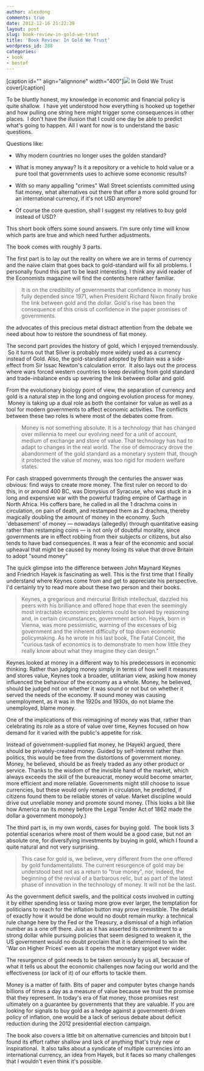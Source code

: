 ```yaml
---
author: alexdong
comments: true
date: 2012-12-16 21:22:39
layout: post
slug: book-review-in-gold-we-trust
title: 'Book Review: In Gold We Trust'
wordpress_id: 288
categories:
- book
- bestof
---
```


[caption id="" align="alignnone" width="400"]![](http://static4.businessinsider.com/image/4f6cc02569bedd542400004f-400-/in-gold-we-trust-book-cover.jpg) In Gold We Trust cover[/caption]

To be bluntly honest, my knowledge in economic and financial policy is quite shallow.  I have yet understood how everything is hooked up together and how pulling one string here might trigger some consequences in other places.  I don't have the illusion that I could one day be able to predict what's going to happen. All I want for now is to understand the basic questions.

Questions like:



	
  * Why modern countries no longer uses the golden standard?

	
  * What is money anyway? Is it a repository or a vehicle to hold value or a pure tool that governments uses to achieve some economic results?

	
  * With so many appalling "crimes" Wall Street scientists committed using fiat money, what alternatives out there that offer a more solid ground for an international currency, if it's not USD anymore?

	
  * Of course the core question, shall I suggest my relatives to buy gold instead of USD?


This short book offers some sound answers. I'm sure only time will know which parts are true and which need further adjustments.

The book comes with roughly 3 parts.

The first part is to lay out the reality on where we are in terms of currency and the naive claim that goes back to gold-standard will fix all problems. I personally found this part to be least interesting. I think any avid reader of the Economists magazine will find the contents here rather familiar.


> It is on the credibility of governments that confidence in money has fully depended since 1971, when President Richard Nixon finally broke the link between gold and the dollar. Gold's rise has been the consequence of this crisis of confidence in the paper promises of governments.

the advocates of this precious metal distract attention from the debate we need about how to restore the soundness of fiat money.


The second part provides the history of gold, which I enjoyed tremendously.  So it turns out that Silver is probably more widely used as a currency instead of Gold. Also, the gold-standard adopted by Britain was a side-effect from Sir Issac Newton's calculation error.  It also lays out the process where wars forced western countries to keep deviating from gold standard and trade-inbalance ends up severing the link between dollar and gold.

From the evolutionary biology point of view, the separation of currency and gold is a natural step in the long and ongoing evolution process for money.  Money is taking up a dual role as both the container for value as well as a tool for modern governments to affect economic activities. The conflicts between these two roles is where most of the debates come from.


> Money is not something absolute. It is a technology that has changed over millennia to meet our evolving need for a unit of account, medium of exchange and store of value. That technology has had to adapt to changes in the real world. The rise of democracy drove the abandonment of the gold standard as a monetary system that, though it protected the value of money, was too rigid for modern welfare states.

For cash strapped governments through the centuries the answer was obvious: find ways to create more money. The first ruler on record to do this, in or around 400 BC, was Dionysius of Syracuse, who was stuck in a long and expensive war with the powerful trading empire of Carthage in North Africa. His coffers bare, he called in all the 1 drachma coins in circulation, on pain of death, and restamped them as 2 drachma, thereby magically doubling the amount of money in the economy. Such 'debasement' of money — nowadays (allegedly) through quantitative easing rather than restamping coins — is not only of doubtful morality, since governments are in effect robbing from their subjects or citizens, but also tends to have bad consequences. It was a fear of the economic and social upheaval that might be caused by money losing its value that drove Britain to adopt "sound money"


The quick glimpse into the difference between John Maynard Keynes and Friedrich Hayek is fascinating as well. This is the first time that I finally understand where Keynes come from and get to appreciate his perspective. I'd certainly try to read more about these two person and their books.


> Keynes, a gregarious and mercurial British intellectual, dazzled his peers with his brilliance and offered hope that even the seemingly most intractable economic problems could be solved by reasoning and, in certain circumstances, government action. Hayek, born in Vienna, was more pessimistic, warning of the excesses of big government and the inherent difficulty of top down economic policymaking. As he wrote in his last book, The Fatal Conceit, the "curious task of economics is to demonstrate to men how little they really know about what they imagine they can design."

Keynes looked at money in a different way to his predecessors in economic thinking. Rather than judging money simply in terms of how well it measures and stores value, Keynes took a broader, utilitarian view, asking how money influenced the behaviour of the economy as a whole. Money, he believed, should be judged not on whether it was sound or not but on whether it served the needs of the economy. If sound money was causing unemployment, as it was in the 1920s and 1930s, do not blame the unemployed, blame money.

One of the implications of this reimagining of money was that, rather than celebrating its role as a store of value over time, Keynes focused on how demand for it varied with the public's appetite for risk.

Instead of government-supplied fiat money, he (Hayek) argued, there should be privately-created money. Guided by self-interest rather than politics, this would be free from the distortions of government money. Money, he believed, should be as freely traded as any other product or service. Thanks to the wisdom of the invisible hand of the market, which always exceeds the skill of the bureaucrat, money would become smarter, more efficient and more reliable. Governments might still choose to issue currencies, but these would only remain in circulation, he predicted, if citizens found them to be reliable stores of value. Market discipline would drive out unreliable money and promote sound money. (This looks a bit like how America ran its money before the Legal Tender Act of 1862 made the dollar a government monopoly.)


The third part is, in my own words, cases for buying gold.  The book lists 3 potential scenarios where most of them would be a good case, but not an absolute one, for diversifying investments by buying in gold, which I found a quite natural and not very surprising.


> This case for gold is, we believe, very different from the one offered by gold fundamentalists. The current resurgence of gold may be understood best not as a return to "true money", nor, indeed, the beginning of the revival of a barbarous relic, but as part of the latest phase of innovation in the technology of money. It will not be the last.

As the government deficit swells, and the political costs involved in cutting it by either spending less or taxing more grow ever larger, the temptation for politicians to reach for the inflation button may prove irresistible. The details of exactly how it would be done would no doubt remain murky: a technical rule change here by the Fed or the Treasury, a dismissal of a high inflation number as a one off there. Just as it has asserted its commitment to a strong dollar while pursuing policies that seem designed to weaken it, the US government would no doubt proclaim that it is determined to win the 'War on Higher Prices' even as it opens the monetary spigot ever wider.

The resurgence of gold needs to be taken seriously by us all, because of what it tells us about the economic challenges now facing our world and the effectiveness (or lack of it) of our efforts to tackle them.

Money is a matter of faith. Bits of paper and computer bytes change hands billions of times a day as a measure of value because we trust the promise that they represent. In today's era of fiat money, those promises rest ultimately on a guarantee by governments that they are valuable.
If you are looking for signals to buy gold as a hedge against a government-driven policy of inflation, one would be a lack of serious debate about deficit reduction during the 2012 presidential election campaign.


The book also covers a little bit on alternative currencies and bitcoin but I found its effort rather shallow and lack of anything that's truly new or inspirational.  It also talks about a syndicate of multiple currencies into an international currency, an idea from Hayek, but it faces so many challenges that I wouldn't even think it's possible.
